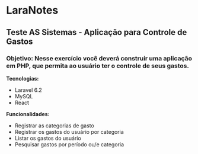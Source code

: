 # LaraNotes
## Teste AS Sistemas - Aplicação para Controle de Gastos

### Objetivo: Nesse exercício você deverá construir uma aplicação em PHP, que permita ao usuário ter o controle de seus gastos.


**Tecnologias:**
- Laravel 6.2
- MySQL
- React

**Funcionalidades:**
- Registrar as categorias de gasto
- Registrar os gastos do usuário por categoria
- Listar os gastos do usuário
- Pesquisar gastos por período ou/e categoria 

